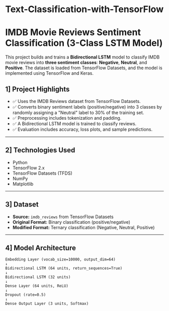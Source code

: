# Text-Classification-with-TensorFlow

# IMDB Movie Reviews Sentiment Classification (3-Class LSTM Model)

This project builds and trains a **Bidirectional LSTM** model to classify IMDB movie reviews into **three sentiment classes**: **Negative**, **Neutral**, and **Positive**. The dataset is loaded from TensorFlow Datasets, and the model is implemented using TensorFlow and Keras.

## 1] Project Highlights

- ✅ Uses the IMDB Reviews dataset from TensorFlow Datasets.
- ✅ Converts binary sentiment labels (positive/negative) into 3 classes by randomly assigning a "Neutral" label to 30% of the training set.
- ✅ Preprocessing includes tokenization and padding.
- ✅ A Bidirectional LSTM model is trained to classify reviews.
- ✅ Evaluation includes accuracy, loss plots, and sample predictions.

---

## 2] Technologies Used

- Python
- TensorFlow 2.x
- TensorFlow Datasets (TFDS)
- NumPy
- Matplotlib

---

## 3] Dataset

- **Source:** `imdb_reviews` from TensorFlow Datasets
- **Original Format:** Binary classification (positive/negative)
- **Modified Format:** Ternary classification (Negative, Neutral, Positive)

---

## 4] Model Architecture

```text
Embedding Layer (vocab_size=10000, output_dim=64)
↓
Bidirectional LSTM (64 units, return_sequences=True)
↓
Bidirectional LSTM (32 units)
↓
Dense Layer (64 units, ReLU)
↓
Dropout (rate=0.5)
↓
Dense Output Layer (3 units, Softmax)
